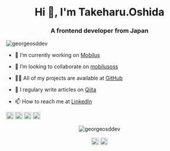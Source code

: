 <h1 align="center">Hi 👋, I'm Takeharu.Oshida</h1>
<h3 align="center">A frontend developer from Japan</h3>
<p align="left"> <img src="https://komarev.com/ghpvc/?username=georgeosddev" alt="georgeosddev" /> </p>

- 🔭 I’m currently working on [Mobilus](https://mobilus.co.jp/agent/)

- 👯 I’m looking to collaborate on [mobilusoss](https://github.com/mobilusoss)

- 👨‍💻 All of my projects are available at [GitHub](https://github.com/georgeOsdDev)

- 📝 I regulary write articles on [Qiita](https://qiita.com/georgeOsdDev@github)

- 📫 How to reach me at [LinkedIn](https://www.linkedin.com/in/takeharu-oshida-86128272/)

<p align="left"><img src="https://konpa.github.io/devicon/devicon.git/icons/react/react-original-wordmark.svg" alt="react" width="20" height="20"/> <img src="https://konpa.github.io/devicon/devicon.git/icons/amazonwebservices/amazonwebservices-original-wordmark.svg" alt="amazonwebservices" width="20" height="20"/> <img src="https://konpa.github.io/devicon/devicon.git/icons/javascript/javascript-original.svg" alt="javascript" width="20" height="20"/> <img src="https://konpa.github.io/devicon/devicon.git/icons/typescript/typescript-original.svg" alt="typescript" width="20" height="20"/></p><p align="center"> <img src="https://github-readme-stats.vercel.app/api?username=georgeosddev&show_icons=true" alt="georgeosddev" /> </p>

<p align="center">
<a href="https://dev.to/georgeosddev" target="blank"><img align="center" src="https://cdn.jsdelivr.net/npm/simple-icons@3.0.1/icons/dev-dot-to.svg" alt="georgeosddev" height="20" width="20" /></a>
<a href="https://linkedin.com/in/takeharu-oshida-86128272" target="blank"><img align="center" src="https://cdn.jsdelivr.net/npm/simple-icons@3.0.1/icons/linkedin.svg" alt="takeharu-oshida-86128272" height="20" width="20" /></a>
</p>

